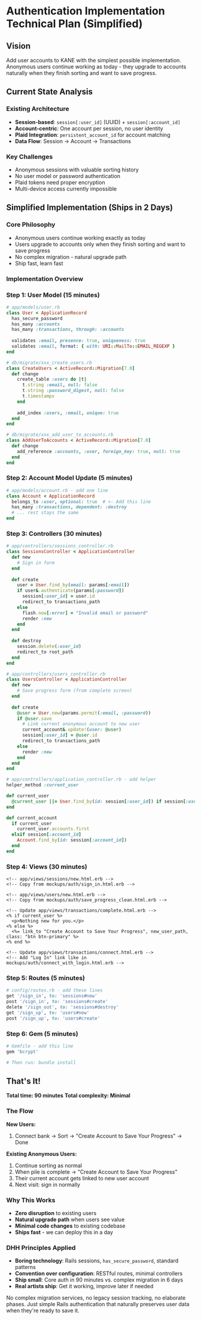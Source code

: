 # Authentication Implementation Technical Plan (Simplified)

## Vision
Add user accounts to KANE with the simplest possible implementation. Anonymous users continue working as today - they upgrade to accounts naturally when they finish sorting and want to save progress.

## Current State Analysis

### Existing Architecture
- **Session-based**: `session[:user_id]` (UUID) + `session[:account_id]` 
- **Account-centric**: One account per session, no user identity
- **Plaid Integration**: `persistent_account_id` for account matching
- **Data Flow**: Session → Account → Transactions

### Key Challenges
- Anonymous sessions with valuable sorting history
- No user model or password authentication  
- Plaid tokens need proper encryption
- Multi-device access currently impossible

## Simplified Implementation (Ships in 2 Days)

### Core Philosophy
- Anonymous users continue working exactly as today
- Users upgrade to accounts only when they finish sorting and want to save progress
- No complex migration - natural upgrade path
- Ship fast, learn fast

### Implementation Overview

### Step 1: User Model (15 minutes)
```ruby
# app/models/user.rb
class User < ApplicationRecord
  has_secure_password
  has_many :accounts
  has_many :transactions, through: :accounts
  
  validates :email, presence: true, uniqueness: true
  validates :email, format: { with: URI::MailTo::EMAIL_REGEXP }
end

# db/migrate/xxx_create_users.rb
class CreateUsers < ActiveRecord::Migration[7.0]
  def change
    create_table :users do |t|
      t.string :email, null: false
      t.string :password_digest, null: false
      t.timestamps
    end
    
    add_index :users, :email, unique: true
  end
end

# db/migrate/xxx_add_user_to_accounts.rb  
class AddUserToAccounts < ActiveRecord::Migration[7.0]
  def change
    add_reference :accounts, :user, foreign_key: true, null: true
  end
end
```

### Step 2: Account Model Update (5 minutes)
```ruby
# app/models/account.rb - add one line
class Account < ApplicationRecord
  belongs_to :user, optional: true  # <- Add this line
  has_many :transactions, dependent: :destroy
  # ... rest stays the same
end
```

### Step 3: Controllers (30 minutes)
```ruby
# app/controllers/sessions_controller.rb
class SessionsController < ApplicationController
  def new
    # Sign in form
  end
  
  def create
    user = User.find_by(email: params[:email])
    if user&.authenticate(params[:password])
      session[:user_id] = user.id
      redirect_to transactions_path
    else
      flash.now[:error] = "Invalid email or password"
      render :new
    end
  end
  
  def destroy
    session.delete(:user_id)
    redirect_to root_path
  end
end

# app/controllers/users_controller.rb  
class UsersController < ApplicationController
  def new
    # Save progress form (from complete screen)
  end
  
  def create
    @user = User.new(params.permit(:email, :password))
    if @user.save
      # Link current anonymous account to new user
      current_account&.update!(user: @user)
      session[:user_id] = @user.id
      redirect_to transactions_path
    else
      render :new
    end
  end
end

# app/controllers/application_controller.rb - add helper
helper_method :current_user

def current_user
  @current_user ||= User.find_by(id: session[:user_id]) if session[:user_id]
end

def current_account
  if current_user
    current_user.accounts.first
  elsif session[:account_id]
    Account.find_by(id: session[:account_id])  
  end
end
```

### Step 4: Views (30 minutes)
```erb
<!-- app/views/sessions/new.html.erb -->
<!-- Copy from mockups/auth/sign_in.html.erb -->

<!-- app/views/users/new.html.erb -->  
<!-- Copy from mockups/auth/save_progress_clean.html.erb -->

<!-- Update app/views/transactions/complete.html.erb -->
<% if current_user %>
  <p>Nothing new for you.</p>
<% else %>
  <%= link_to "Create Account to Save Your Progress", new_user_path, class: "btn btn-primary" %>
<% end %>

<!-- Update app/views/transactions/connect.html.erb -->
<!-- Add "Log In" link like in mockups/auth/connect_with_login.html.erb -->
```

### Step 5: Routes (5 minutes)
```ruby
# config/routes.rb - add these lines
get '/sign_in', to: 'sessions#new'
post '/sign_in', to: 'sessions#create'  
delete '/sign_out', to: 'sessions#destroy'
get '/sign_up', to: 'users#new'
post '/sign_up', to: 'users#create'
```

### Step 6: Gem (5 minutes)
```ruby
# Gemfile - add this line
gem 'bcrypt'

# Then run: bundle install
```

## That's It!

**Total time: 90 minutes**
**Total complexity: Minimal**

### The Flow

**New Users:**
1. Connect bank → Sort → "Create Account to Save Your Progress" → Done

**Existing Anonymous Users:**  
1. Continue sorting as normal
2. When pile is complete → "Create Account to Save Your Progress"
3. Their current account gets linked to new user account
4. Next visit: sign in normally

### Why This Works

- **Zero disruption** to existing users
- **Natural upgrade path** when users see value
- **Minimal code changes** to existing codebase
- **Ships fast** - we can deploy this in a day

### DHH Principles Applied

- **Boring technology**: Rails sessions, `has_secure_password`, standard patterns
- **Convention over configuration**: RESTful routes, minimal controllers
- **Ship small**: Core auth in 90 minutes vs. complex migration in 6 days
- **Real artists ship**: Get it working, improve later if needed

No complex migration services, no legacy session tracking, no elaborate phases. Just simple Rails authentication that naturally preserves user data when they're ready to save it.
